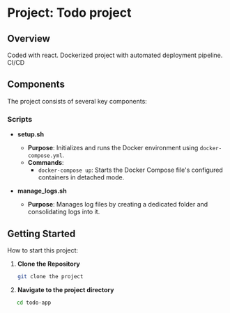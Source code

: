 # Project: Todo project

## Overview
Coded with react. Dockerized project with automated deployment pipeline. CI/CD

## Components
The project consists of several key components:

### Scripts
- **setup.sh**
  - **Purpose**: Initializes and runs the Docker environment using `docker-compose.yml`.
  - **Commands**:
    - `docker-compose up`: Starts the Docker Compose file's configured containers in detached mode.

- **manage_logs.sh**
  - **Purpose**: Manages log files by creating a dedicated folder and consolidating logs into it.

## Getting Started
How to start this project:

1. **Clone the Repository**
   ```bash
   git clone the project
   ```
2. **Navigate to the project directory**
```bash
   cd todo-app
```
